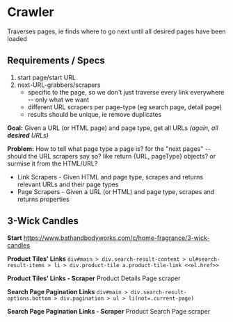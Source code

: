 # Crawler

Traverses pages, ie finds where to go next until all desired pages have been loaded

## Requirements / Specs

1. start page/start URL
1. next-URL-grabbers/scrapers
    - specific to the page, so we don't just traverse every link everywhere -- only what we want
    - different URL scrapers per page-type (eg search page, detail page)
    - results should be unique, ie remove duplicates

**Goal:** Given a URL (or HTML page) and page type, get all URLs _(again, all **desired** URLs)_

**Problem:** How to tell what page type a page is? for the "next pages" -- should the URL scrapers say so? like return {URL, pageType} objects?
or surmise it from the HTML/URL?

- Link Scrapers - Given HTML and page type, scrapes and returns relevant URLs and their page types
- Page Scrapers - Given a URL (or HTML) and page type, scrapes and returns properties

## 3-Wick Candles

**Start**
https://www.bathandbodyworks.com/c/home-fragrance/3-wick-candles

**Product Tiles' Links**
`div#main > div.search-result-content > ul#search-result-items > li > div.product-tile a.product-tile-link <<el.href>>`

**Product Tiles' Links - Scraper**
Product Details Page scraper

**Search Page Pagination Links**
`div#main > div.search-result-options.bottom > div.pagination > ul > li(not=.current-page)`

**Search Page Pagination Links - Scraper**
Product Search Page scraper